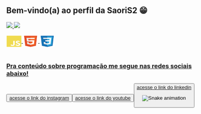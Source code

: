## Bem-vindo(a) ao perfil da SaoriS2 😁

 <div>
   <a href="https://github.com/SaoriS2"><img height="180em" src="https://github-readme-stats.vercel.app/api?username=SaoriS2&show_icons=true&theme=synthwave&include_all_commits=true&count_private=true"/>
   <img height="180em" src="https://github-readme-stats.vercel.app/api/top-langs/?username=SaoriS2&layout=compact&langs_count=6&theme=synthwave"/>
</div>
<div style="display: inline_block"><br>
  <img align="center" alt="Js" height="30" width="40" src="https://raw.githubusercontent.com/devicons/devicon/master/icons/javascript/javascript-plain.svg">
  <img align="center" alt="HTML" height="30" width="40" src="https://raw.githubusercontent.com/devicons/devicon/master/icons/html5/html5-original.svg">
  <img align="center" alt="CSS" height="30" width="40" src="https://raw.githubusercontent.com/devicons/devicon/master/icons/css3/css3-original.svg">
</div>
 
 <br>
 
  ### Pra conteúdo sobre programação me segue nas redes sociais abaixo!
 
<div> 
<!DOCTYPE html>
    <html lang="en">
    <head>
        <meta charset="UTF-8">
        <meta http-equiv="X-UA-Compatible" content="IE=edge">
        <meta name="viewport" content="width=device-width, initial-scale=1.0">
        <title>instagram</title>
    </head>
    <body>
        <section>
            <button class="button-as-link">
                <a href="https://www.instagram.com/dianajade321/" target="_blank">
                    acesse o link do instagram
                </a>
        <section>
            <button class="button-as-link">
                <a href="https://www.youtube.com/@SaoriS2" target="_blank">
                    acesse o link do youtube
                </a>
        <section>
            <button class="button-as-link">
                <a href="https://www.linkedin.com/in/diana-ferreira-ribeiro-38256436/" target="_blank">
                    acesse o link do linkedin        
                </a>
    </body>
    </html>
  
 ![Snake animation](https://github.com/SaoriS2/SaoriS2/blob/output/github-contribution-grid-snake.svg)

</div>
